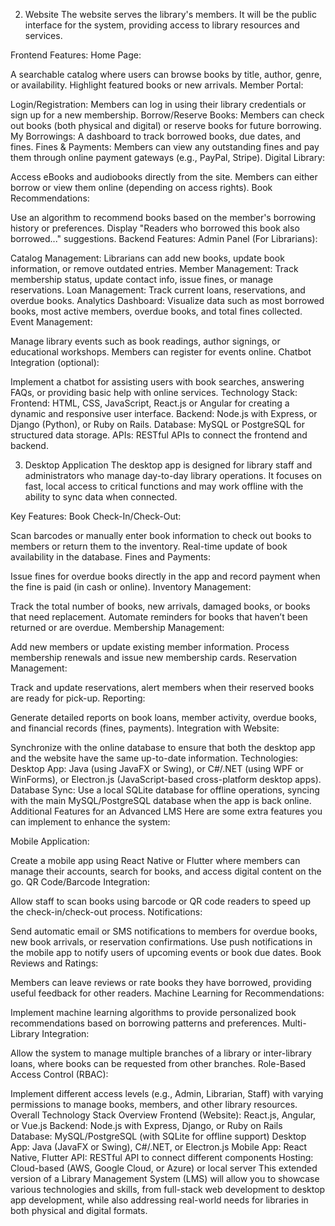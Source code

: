 2. Website
The website serves the library's members. It will be the public interface for the system, providing access to library resources and services.

Frontend Features:
Home Page:

A searchable catalog where users can browse books by title, author, genre, or availability.
Highlight featured books or new arrivals.
Member Portal:

Login/Registration: Members can log in using their library credentials or sign up for a new membership.
Borrow/Reserve Books: Members can check out books (both physical and digital) or reserve books for future borrowing.
My Borrowings: A dashboard to track borrowed books, due dates, and fines.
Fines & Payments: Members can view any outstanding fines and pay them through online payment gateways (e.g., PayPal, Stripe).
Digital Library:

Access eBooks and audiobooks directly from the site. Members can either borrow or view them online (depending on access rights).
Book Recommendations:

Use an algorithm to recommend books based on the member's borrowing history or preferences.
Display "Readers who borrowed this book also borrowed..." suggestions.
Backend Features:
Admin Panel (For Librarians):

Catalog Management: Librarians can add new books, update book information, or remove outdated entries.
Member Management: Track membership status, update contact info, issue fines, or manage reservations.
Loan Management: Track current loans, reservations, and overdue books.
Analytics Dashboard: Visualize data such as most borrowed books, most active members, overdue books, and total fines collected.
Event Management:

Manage library events such as book readings, author signings, or educational workshops. Members can register for events online.
Chatbot Integration (optional):

Implement a chatbot for assisting users with book searches, answering FAQs, or providing basic help with online services.
Technology Stack:
Frontend: HTML, CSS, JavaScript, React.js or Angular for creating a dynamic and responsive user interface.
Backend: Node.js with Express, or Django (Python), or Ruby on Rails.
Database: MySQL or PostgreSQL for structured data storage.
APIs: RESTful APIs to connect the frontend and backend.


3. Desktop Application
The desktop app is designed for library staff and administrators who manage day-to-day library operations. It focuses on fast, local access to critical functions and may work offline with the ability to sync data when connected.

Key Features:
Book Check-In/Check-Out:

Scan barcodes or manually enter book information to check out books to members or return them to the inventory.
Real-time update of book availability in the database.
Fines and Payments:

Issue fines for overdue books directly in the app and record payment when the fine is paid (in cash or online).
Inventory Management:

Track the total number of books, new arrivals, damaged books, or books that need replacement.
Automate reminders for books that haven’t been returned or are overdue.
Membership Management:

Add new members or update existing member information.
Process membership renewals and issue new membership cards.
Reservation Management:

Track and update reservations, alert members when their reserved books are ready for pick-up.
Reporting:

Generate detailed reports on book loans, member activity, overdue books, and financial records (fines, payments).
Integration with Website:

Synchronize with the online database to ensure that both the desktop app and the website have the same up-to-date information.
Technologies:
Desktop App:
Java (using JavaFX or Swing), or
C#/.NET (using WPF or WinForms), or
Electron.js (JavaScript-based cross-platform desktop apps).
Database Sync:
Use a local SQLite database for offline operations, syncing with the main MySQL/PostgreSQL database when the app is back online.
Additional Features for an Advanced LMS
Here are some extra features you can implement to enhance the system:

Mobile Application:

Create a mobile app using React Native or Flutter where members can manage their accounts, search for books, and access digital content on the go.
QR Code/Barcode Integration:

Allow staff to scan books using barcode or QR code readers to speed up the check-in/check-out process.
Notifications:

Send automatic email or SMS notifications to members for overdue books, new book arrivals, or reservation confirmations.
Use push notifications in the mobile app to notify users of upcoming events or book due dates.
Book Reviews and Ratings:

Members can leave reviews or rate books they have borrowed, providing useful feedback for other readers.
Machine Learning for Recommendations:

Implement machine learning algorithms to provide personalized book recommendations based on borrowing patterns and preferences.
Multi-Library Integration:

Allow the system to manage multiple branches of a library or inter-library loans, where books can be requested from other branches.
Role-Based Access Control (RBAC):

Implement different access levels (e.g., Admin, Librarian, Staff) with varying permissions to manage books, members, and other library resources.
Overall Technology Stack Overview
Frontend (Website): React.js, Angular, or Vue.js
Backend: Node.js with Express, Django, or Ruby on Rails
Database: MySQL/PostgreSQL (with SQLite for offline support)
Desktop App: Java (JavaFX or Swing), C#/.NET, or Electron.js
Mobile App: React Native, Flutter
API: RESTful API to connect different components
Hosting: Cloud-based (AWS, Google Cloud, or Azure) or local server
This extended version of a Library Management System (LMS) will allow you to showcase various technologies and skills, from full-stack web development to desktop app development, while also addressing real-world needs for libraries in both physical and digital formats.